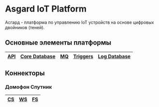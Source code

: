 # Asgard IoT Platform
Асгард - платформа по управлению IoT устройств на основе цифровых двойников (теней).

## Основные элементы платформы

| [API](./core/api.md) | [Core Database](./core/db.md) | [MQ](./core/mq.md) | [Triggers](./triggers.md) | [Log Database](./core/ldb.md) |
|:--|:--|:--|:--|:--|

## Коннекторы

### Домофон Спутник

| [CS](./connectors/sputnik_intercom/cs.md) | [WS](./connectors/sputnik_intercom/ws.md) | [FS](./connectors/sputnik_intercom/fs.md) |
|:--|:--|:--|

